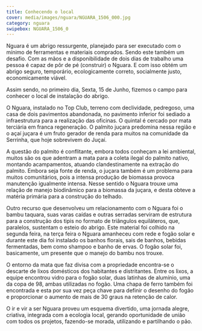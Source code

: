 ```yaml
---
title: Conhecendo o local
cover: media/images/nguara/NGUARA_1506_000.jpg
category: nguara
swipebox: NGUARA_1506_0
---
```

Nguara é um abrigo ressurgente, planejado para ser executado com o mínimo de ferramentas e materiais comprados. Sendo este também um desafio. Com as mãos e a disponibilidade de dois dias de trabalho uma pessoa é capaz de pôr de pé (construir) o Nguara. E com isso obtém um abrigo seguro, temporário, ecologicamente correto, socialmente justo, economicamente viável.

Assim sendo, no primeiro dia, Sexta, 15 de Junho, fizemos o campo para conhecer o local de instalação do abrigo.

O Nguara, instalado no Top Club, terreno com declividade, pedregoso, uma casa de dois pavimentos abandonada, no pavimento inferior foi sediado a infraestrutura para a realização das oficinas. O quintal é cercado por mata terciária em franca regeneração. O palmito juçara predomina nessa região e o açaí juçara é um fruto gerador de renda para muitos na comunidade da Serrinha, que hoje sobrevivem do Juçaí.

A questão do palmito é conflitante, embora todos conheçam a lei ambiental, muitos são os que adentram a mata para a coleta ilegal do palmito nativo, montando acampamentos, atuando clandestinamente na extração do palmito. Embora seja fonte de renda, o juçara também é um problema para muitos comunitários, pois a intensa produção de biomassa provoca manutenção igualmente intensa. Nesse sentido o Nguara trouxe uma relação de manejo biodinâmico para a biomassa da juçara, e desta obteve a matéria primária para a construção do telhado. 

Outro recurso que desenvolveu um relacionamento com o Nguara foi o bambu taquara, suas varas caídas e outras serradas serviram de estrutura para a construção dos tipis no formato de triângulos equiláteros, que, paralelos, sustentam o esteio do abrigo. Este material foi colhido na segunda feira, na terça feira o Nguara amanheceu com rede e fogão solar e durante  este dia foi instalado os banhos florais, sais de banhos, bebidas fermentadas, bem como shampoo e banho de ervas. O fogão solar foi, basicamente, um presente que o manejo do bambu nos trouxe.

O entorno da mata que faz divisa com a propriedade encontra-se o descarte de lixos domésticos dos habitantes e distritantes. Entre os lixos, a equipe encontrou vidro para o fogão solar, duas latinhas de alumínio, uma da copa de 98, ambas utilizadas no fogão. Uma chapa de ferro também foi encontrada e esta por sua vez peça chave para definir o desenho do fogão e proporcionar o aumento de mais de 30 graus na retenção de calor.

O ir e vir a ser Nguara proveu um esquema divertido, uma jornada alegre, criativa, integrada com a  ecologia local, gerando oportunidade de união com todos os projetos, fazendo-se morada, utilizando e partilhando o pão.

